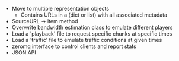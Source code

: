* Move to multiple representation objects
	* Contains URLs in a (dict or list) with all associated metadata
* SourceURL -> item method
* Overwrite bandwidth estimation class to emulate different players
* Load a 'playback' file to request specific chunks at specific times
* Load a 'traffic' file to emulate traffic conditions at given times
* zeromq interface to control clients and report stats
* JSON API
